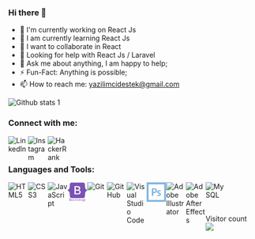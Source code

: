 ### Hi there 👋

- 🔭 I'm currently working on React Js
- 🌱 I am currently learning React Js
- 👯 I want to collaborate in React
- 🤔 Looking for help with React Js / Laravel
- 💬 Ask me about anything, I am happy to help;
- ⚡️ Fun-Fact: Anything is possible;
- 📫 How to reach me: yazilimcidestek@gmail.com


![Github stats 1](https://github-readme-stats.vercel.app/api?username=ademduran&theme=dark&show_icons=true)

<h3 align="left">Connect with me:</h3>

<a href="https://www.linkedin.com/in/admdrn/" target="blank">
 <img align="left" alt="LinkedIn" width="40px" src="https://upload.wikimedia.org/wikipedia/commons/thumb/c/ca/LinkedIn_logo_initials.png/800px-  LinkedIn_logo_initials.png"/>
</a>
<a href="https://www.instagram.com/aduran__developer/" target="blank">
 <img align="left" alt="Instagram" width="40px" src="https://www.fundacionmicrofinanzasbbva.org/wp-content/uploads/2017/03/new-instagram-logo-png-transparent.png"/></a>
<a href="https://www.hackerrank.com/admdrn" target="blank">
 <img align="left" alt="HackerRank" width="40px" src="https://cdn3.iconfinder.com/data/icons/logos-and-brands-adobe/512/160_Hackerrank-512.png"/>
</a>
<br/><br/>

<h3 align="left">Languages and Tools:</h3>

<p>
<img align="left" alt="HTML5" width="40px" src="https://cdn.jsdelivr.net/gh/devicons/devicon/icons/html5/html5-original.svg"/>
<img align="left" alt="CSS3" width="40px" src="https://cdn.jsdelivr.net/gh/devicons/devicon/icons/css3/css3-original.svg" />
<img align="left" alt="JavaScript" width="40px" src="https://cdn.jsdelivr.net/gh/devicons/devicon/icons/javascript/javascript-original.svg" />
<img align="left" alt="Bootstrap" width="40px" src="https://raw.githubusercontent.com/devicons/devicon/master/icons/bootstrap/bootstrap-plain-wordmark.svg" />
<img align="left" alt="Git" width="40px" src="https://cdn.jsdelivr.net/gh/devicons/devicon/icons/git/git-original.svg" />
<img align="left" alt="GitHub" width="40px" src="https://user-images.githubusercontent.com/3369400/139447912-e0f43f33-6d9f-45f8-be46-2df5bbc91289.png" />
<img align="left" alt="Visual Studio Code" width="40px" src="https://cdn.jsdelivr.net/gh/devicons/devicon/icons/vscode/vscode-original.svg" />
<img align="left" alt="Adobe Photoshop" width="40px" src="https://raw.githubusercontent.com/devicons/devicon/master/icons/photoshop/photoshop-line.svg" />
<img align="left" alt="Adobe Illustrator" width="40px" src="https://cdn-icons-png.flaticon.com/512/5968/5968472.png" />
<img align="left" alt="Adobe After Effects" width="40px" src="https://cdn-icons-png.flaticon.com/512/5968/5968428.png" />
<img align="left" alt="MySQL" width="40px" src="https://cdn-icons-png.flaticon.com/512/919/919836.png" />
</p></br></br></br>


 Visitor count<br>
<img src="https://profile-counter.glitch.me/ademduran/count.svg" />



<!--
**ademduran/ademduran** is a ✨ _special_ ✨ repository because its `README.md` (this file) appears on your GitHub profile.

Here are some ideas to get you started:

- 🔭 I’m currently working on ...
- 🌱 I’m currently learning ...
- 👯 I’m looking to collaborate on ...
- 🤔 I’m looking for help with ...
- 💬 Ask me about ...
- 📫 How to reach me: ...
- 😄 Pronouns: ...
- ⚡ Fun fact: ...
-->
